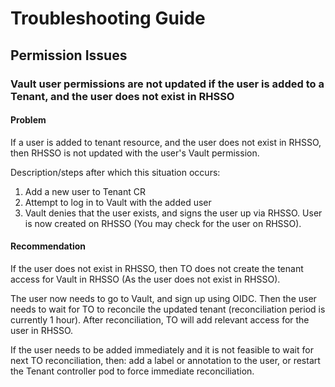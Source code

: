 # Troubleshooting Guide

## Permission Issues

### Vault user permissions are not updated if the user is added to a Tenant, and the user does not exist in RHSSO

#### Problem

If a user is added to tenant resource, and the user does not exist in RHSSO, then RHSSO is not updated with the user's Vault permission.

Description/steps after which this situation occurs:

1. Add a new user to Tenant CR 
2. Attempt to log in to Vault with the added user
3. Vault denies that the user exists, and signs the user up via RHSSO. User is now created on RHSSO (You may check for the user on RHSSO).

#### Recommendation

If the user does not exist in RHSSO, then TO does not create the tenant access for Vault in RHSSO (As the user does not exist in RHSSO).

The user now needs to go to Vault, and sign up using OIDC. Then the user needs to wait for TO to reconcile the updated tenant (reconciliation period is currently 1 hour). After reconciliation, TO will add relevant access for the user in RHSSO.

If the user needs to be added immediately and it is not feasible to wait for next TO reconciliation, then: add a label or annotation to the user, or restart the Tenant controller pod to force immediate reconciliation.